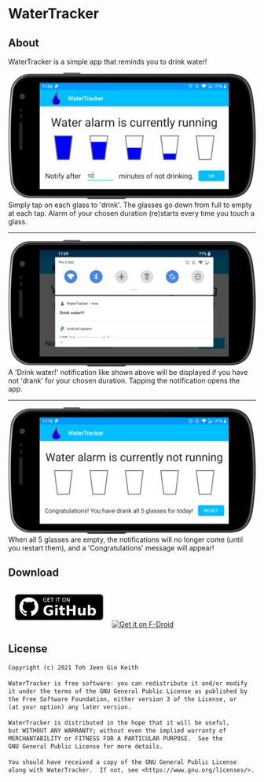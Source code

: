 # WaterTracker

## About
WaterTracker is a simple app that reminds you to drink water!

![Image1](fastlane/metadata/android/en-US/images/phoneScreenshots/1.png?raw=true)
Simply tap on each glass to 'drink'. The glasses go down from full to empty at each tap. Alarm of your chosen duration (re)starts every time you touch a glass.
<hr />

![Image2](fastlane/metadata/android/en-US/images/phoneScreenshots/2.png?raw=true)
A 'Drink water!' notification like shown above will be displayed if you have not 'drank' for your chosen duration. Tapping the notification opens the app.
<hr />

![Image3](fastlane/metadata/android/en-US/images/phoneScreenshots/3.png?raw=true)
When all 5 glasses are empty, the notifications will no longer come (until you restart them), and a 'Congratulations' message will appear!

## Download
[<img src="get-it-on-github.png" alt="Get it on GitHub" height="80">](https://github.com/ktprograms/WaterTracker/releases/latest)
[<img src="https://fdroid.gitlab.io/artwork/badge/get-it-on.png" alt="Get it on F-Droid" height="80">](https://f-droid.org/packages/com.ktprograms.watertracker/)

## License

    Copyright (c) 2021 Toh Jeen Gie Keith

    WaterTracker is free software: you can redistribute it and/or modify
    it under the terms of the GNU General Public License as published by
    the Free Software Foundation, either version 3 of the License, or
    (at your option) any later version.

    WaterTracker is distributed in the hope that it will be useful,
    but WITHOUT ANY WARRANTY; without even the implied warranty of
    MERCHANTABILITY or FITNESS FOR A PARTICULAR PURPOSE.  See the
    GNU General Public License for more details.

    You should have received a copy of the GNU General Public License
    along with WaterTracker.  If not, see <https://www.gnu.org/licenses/>.